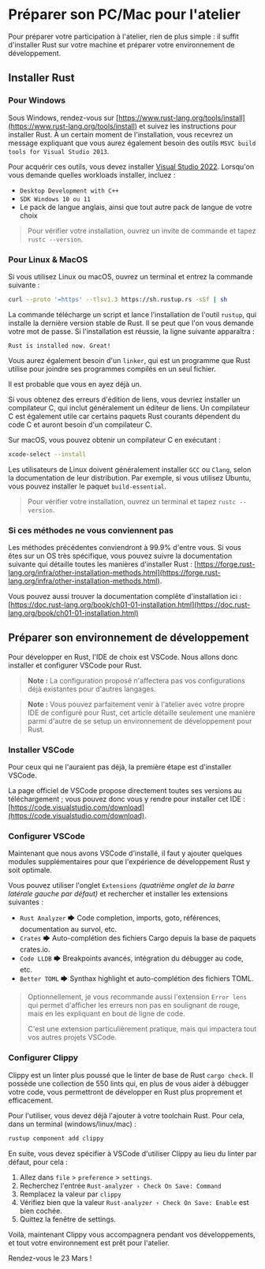 # Préparer son PC/Mac pour l'atelier

Pour préparer votre participation à l'atelier, rien de plus simple : il suffit d'installer Rust sur votre machine et préparer votre environnement de développement.

## Installer Rust

### Pour Windows

Sous Windows, rendez-vous sur [https://www.rust-lang.org/tools/install](https://www.rust-lang.org/tools/install) et suivez les instructions pour installer Rust. À un certain moment de l'installation, vous recevrez un message expliquant que vous aurez également besoin des outils `MSVC build tools for Visual Studio 2013`.

Pour acquérir ces outils, vous devez installer [Visual Studio 2022](https://visualstudio.microsoft.com/downloads/). Lorsqu'on vous demande quelles workloads installer, incluez :

* `Desktop Development with C++`
* `SDK Windows 10 ou 11`
* Le pack de langue anglais, ainsi que tout autre pack de langue de votre choix

> Pour vérifier votre installation, ouvrez un invite de commande et tapez `rustc --version`.

### Pour Linux & MacOS

Si vous utilisez Linux ou macOS, ouvrez un terminal et entrez la commande suivante :

```bash
curl --proto '=https' --tlsv1.3 https://sh.rustup.rs -sSf | sh
```

La commande télécharge un script et lance l'installation de l'outil `rustup`, qui installe la dernière version stable de Rust. Il se peut que l'on vous demande votre mot de passe. Si l'installation est réussie, la ligne suivante apparaîtra :

```text
Rust is installed now. Great!
```

Vous aurez également besoin d'un `linker`, qui est un programme que Rust utilise pour joindre ses programmes compilés en un seul fichier. 

Il est probable que vous en ayez déjà un. 

Si vous obtenez des erreurs d'édition de liens, vous devriez installer un compilateur C, qui inclut généralement un éditeur de liens. Un compilateur C est également utile car certains paquets Rust courants dépendent du code C et auront besoin d'un compilateur C.

Sur macOS, vous pouvez obtenir un compilateur C en exécutant :

```bash
xcode-select --install
```

Les utilisateurs de Linux doivent généralement installer `GCC` ou `Clang`, selon la documentation de leur distribution. Par exemple, si vous utilisez Ubuntu, vous pouvez installer le paquet `build-essential`.

> Pour vérifier votre installation, ouvrez un terminal et tapez `rustc --version`.

### Si ces méthodes ne vous conviennent pas

Les méthodes précédentes conviendront à 99.9% d'entre vous. Si vous êtes sur un OS très spécifique, vous pouvez suivre la documentation suivante qui détaille toutes les manières d'installer Rust : [https://forge.rust-lang.org/infra/other-installation-methods.html](https://forge.rust-lang.org/infra/other-installation-methods.html).

Vous pouvez aussi trouver la documentation complête d'installation ici : [https://doc.rust-lang.org/book/ch01-01-installation.html](https://doc.rust-lang.org/book/ch01-01-installation.html)

## Préparer son environnement de développement

Pour développer en Rust, l'IDE de choix est VSCode. Nous allons donc installer et configurer VSCode pour Rust.

> **Note :** La configuration proposé n'affectera pas vos configurations déjà existantes pour d'autres langages.

> **Note :** Vous pouvez parfaitement venir à l'atelier avec votre propre IDE de configuré pour Rust, cet article détaille seulement une manière parmi d'autre de se setup un environnement de développement pour Rust.

### Installer VSCode

Pour ceux qui ne l'auraient pas déjà, la première étape est d'installer VSCode.

La page officiel de VSCode propose directement toutes ses versions au téléchargement ; vous pouvez donc vous y rendre pour installer cet IDE : [https://code.visualstudio.com/download](https://code.visualstudio.com/download).

### Configurer VSCode

Maintenant que nous avons VSCode d'installé, il faut y ajouter quelques modules supplémentaires pour que l'expérience de développement Rust y soit optimale.

Vous pouvez utiliser l'onglet `Extensions` *(quatrième onglet de la barre latérale gauche par défaut)* et rechercher et installer les extensions suivantes :

* `Rust Analyzer` 🡆 Code completion, imports, goto, références, documentation au survol, etc.
* `Crates` 🡆 Auto-complétion des fichiers Cargo depuis la base de paquets crates.io.
* `Code LLDB` 🡆 Breakpoints avancés, intégration du débugger au code, etc.
* `Better TOML` 🡆 Synthax highlight et auto-complétion des fichiers TOML.

> Optionnellement, je vous recommande aussi l'extension `Error lens` qui permet d'afficher les erreurs non pas en soulignant de rouge, mais en les expliquant en bout de ligne de code. 
>
> C'est une extension particulièrement pratique, mais qui impactera tout vos autres projets VSCode.

### Configurer Clippy

Clippy est un linter plus poussé que le linter de base de Rust `cargo check`. Il possède une collection de 550 lints qui, en plus de vous aider à débugger votre code, vous permettront de développer en Rust plus proprement et efficacement.

Pour l'utiliser, vous devez déjà l'ajouter à votre toolchain Rust. Pour cela, dans un terminal (windows/linux/mac) :

```bash
rustup component add clippy
```

En suite, vous devez spécifier à VSCode d'utiliser Clippy au lieu du linter par défaut, pour cela :

1. Allez dans `file` > `preference` > `settings`.
2. Recherchez l'entrée `Rust-analyzer › Check On Save: Command`
3. Remplacez la valeur par `clippy`
4. Vérifiez bien que la valeur `Rust-analyzer › Check On Save: Enable` est bien cochée.
5. Quittez la fenêtre de settings.

Voilà, maintenant Clippy vous accompagnera pendant vos développements, et tout votre environnement est prêt pour l'atelier.

Rendez-vous le 23 Mars !